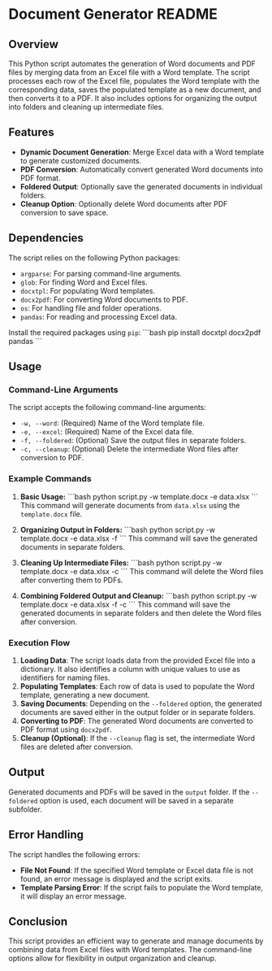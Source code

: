 
# Document Generator README

## Overview
This Python script automates the generation of Word documents and PDF files by merging data from an Excel file with a Word template. The script processes each row of the Excel file, populates the Word template with the corresponding data, saves the populated template as a new document, and then converts it to a PDF. It also includes options for organizing the output into folders and cleaning up intermediate files.

## Features
- **Dynamic Document Generation**: Merge Excel data with a Word template to generate customized documents.
- **PDF Conversion**: Automatically convert generated Word documents into PDF format.
- **Foldered Output**: Optionally save the generated documents in individual folders.
- **Cleanup Option**: Optionally delete Word documents after PDF conversion to save space.

## Dependencies
The script relies on the following Python packages:
- `argparse`: For parsing command-line arguments.
- `glob`: For finding Word and Excel files.
- `docxtpl`: For populating Word templates.
- `docx2pdf`: For converting Word documents to PDF.
- `os`: For handling file and folder operations.
- `pandas`: For reading and processing Excel data.

Install the required packages using `pip`:
\`\`\`bash
pip install docxtpl docx2pdf pandas
\`\`\`

## Usage

### Command-Line Arguments
The script accepts the following command-line arguments:

- `-w, --word`: (Required) Name of the Word template file.
- `-e, --excel`: (Required) Name of the Excel data file.
- `-f, --foldered`: (Optional) Save the output files in separate folders.
- `-c, --cleanup`: (Optional) Delete the intermediate Word files after conversion to PDF.

### Example Commands
1. **Basic Usage:**
   \`\`\`bash
   python script.py -w template.docx -e data.xlsx
   \`\`\`
   This command will generate documents from `data.xlsx` using the `template.docx` file.

2. **Organizing Output in Folders:**
   \`\`\`bash
   python script.py -w template.docx -e data.xlsx -f
   \`\`\`
   This command will save the generated documents in separate folders.

3. **Cleaning Up Intermediate Files:**
   \`\`\`bash
   python script.py -w template.docx -e data.xlsx -c
   \`\`\`
   This command will delete the Word files after converting them to PDFs.

4. **Combining Foldered Output and Cleanup:**
   \`\`\`bash
   python script.py -w template.docx -e data.xlsx -f -c
   \`\`\`
   This command will save the generated documents in separate folders and then delete the Word files after conversion.

### Execution Flow
1. **Loading Data**: The script loads data from the provided Excel file into a dictionary. It also identifies a column with unique values to use as identifiers for naming files.
2. **Populating Templates**: Each row of data is used to populate the Word template, generating a new document.
3. **Saving Documents**: Depending on the `--foldered` option, the generated documents are saved either in the output folder or in separate folders.
4. **Converting to PDF**: The generated Word documents are converted to PDF format using `docx2pdf`.
5. **Cleanup (Optional)**: If the `--cleanup` flag is set, the intermediate Word files are deleted after conversion.

## Output
Generated documents and PDFs will be saved in the `output` folder. If the `--foldered` option is used, each document will be saved in a separate subfolder.

## Error Handling
The script handles the following errors:
- **File Not Found**: If the specified Word template or Excel data file is not found, an error message is displayed and the script exits.
- **Template Parsing Error**: If the script fails to populate the Word template, it will display an error message.

## Conclusion
This script provides an efficient way to generate and manage documents by combining data from Excel files with Word templates. The command-line options allow for flexibility in output organization and cleanup.
